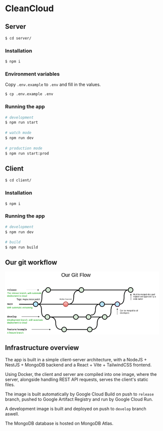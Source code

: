# CleanCloud

## Server

```bash
$ cd server/
```

### Installation

```bash
$ npm i
```

### Environment variables

Copy `.env.example` to `.env` and fill in the values.

```bash
$ cp .env.example .env
```

### Running the app

```bash
# development
$ npm run start

# watch mode
$ npm run dev

# production mode
$ npm run start:prod
```

## Client

```bash
$ cd client/
```

### Installation

```bash
$ npm i
```

### Running the app

```bash
# development
$ npm run dev

# build
$ npm run build
```

## Our git workflow

![git_flow](https://github.com/mcankudis/CleanCloud/blob/develop/git_flow.png?raw=true)

## Infrastructure overview

The app is built in a simple client-server architecture, with a NodeJS + NestJS + MongoDB backend and a React + Vite + TailwindCSS frontend.

Using Docker, the client and server are compiled into one image, where the server, alongside handling REST API requests, serves the client's static files.

The image is built automatically by Google Cloud Build on push to `release` branch, pushed to Google Artifact Registry and run by Google Cloud Run.

A development image is built and deployed on push to `develop` branch aswell.

The MongoDB database is hosted on MongoDB Atlas.
